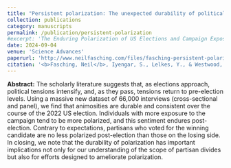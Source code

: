 ```yaml
---
title: "Persistent polarization: The unexpected durability of political animosity around US elections"
collection: publications
category: manuscripts
permalink: /publication/persistent-polarization
#excerpt: 'The Enduring Polarization of US Elections and Campaign Exposure.'
date: 2024-09-04
venue: 'Science Advances'
paperurl: 'http://www.neilfasching.com/files/fasching-persistent-polarization.pdf'
citation: '<b>Fasching, Neil</b>, Iyengar, S., Lelkes, Y., & Westwood, S. J. (2024). &quot;Persistent polarization: The unexpected durability of political animosity around US elections.&quot; <i>Science Advances</i>. 10(36), eadm9198.'
---
```


**Abstract:** The scholarly literature suggests that, as elections approach, political tensions intensify, and, as they pass, tensions return to pre-election levels. Using a massive new dataset of 66,000 interviews (cross-sectional and panel), we find that animosities are durable and consistent over the course of the 2022 US election. Individuals with more exposure to the campaign tend to be more polarized, and this sentiment endures post-election. Contrary to expectations, partisans who voted for the winning candidate are no less polarized post-election than those on the losing side. In closing, we note that the durability of polarization has important implications not only for our understanding of the scope of partisan divides but also for efforts designed to ameliorate polarization.